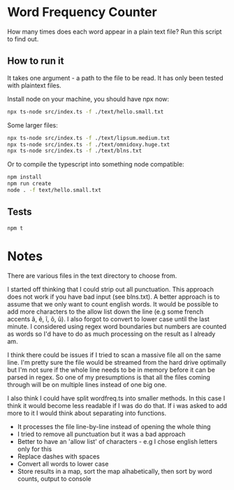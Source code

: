 # Word Frequency Counter

How many times does each word appear in a plain text file? Run this script to find out.

## How to run it

It takes one argument - a path to the file to be read. It has only been tested with plaintext files.

Install node on your machine, you should have npx now:

```bash
npx ts-node src/index.ts -f ./text/hello.small.txt
```

Some larger files:

```bash
npx ts-node src/index.ts -f ./text/lipsum.medium.txt
npx ts-node src/index.ts -f ./text/omnidoxy.huge.txt
npx ts-node src/index.ts -f ./text/blns.txt
```

Or to compile the typescript into something node compatible:

```bash
npm install
npm run create
node . -f text/hello.small.txt
```

## Tests

```bash
npm t
```

# Notes

There are various files in the text directory to choose from.

I started off thinking that I could strip out all punctuation. This approach does not work if you have bad input (see blns.txt). A better approach is to assume that we only want to count english words. It would be possible to add more characters to the allow list down the line (e.g some french accents â, ê, î, ô, û). I also forgot to convert to lower case until the last minute. I considered using regex word boundaries but numbers are counted as words so I'd have to do as much processing on the result as I already am.

I think there could be issues if I tried to scan a massive file all on the same line. I'm pretty sure the file would be streamed from the hard drive optimally but I'm not sure if the whole line needs to be in memory before it can be parsed in regex. So one of my presumptions is that all the files coming through will be on multiple lines instead of one big one.

I also think I could have split wordfreq.ts into smaller methods. In this case I think it would become less readable if I was do do that. If i was asked to add more to it I would think about separating into functions.

 - It processes the file line-by-line instead of opening the whole thing
 - I tried to remove all punctuation but it was a bad approach
 - Better to have an 'allow list' of characters - e.g I chose english letters only for this
 - Replace dashes with spaces
 - Convert all words to lower case
 - Store results in a map, sort the map alhabetically, then sort by word counts, output to console
 